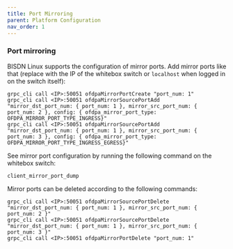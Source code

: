 ```yaml
---
title: Port Mirroring
parent: Platform Configuration
nav_order: 1
---
```


### Port mirroring

BISDN Linux supports the configuration of mirror ports. Add mirror ports like that (replace <IP> with the IP of the whitebox switch or `localhost` when logged in on the switch itself):

```
grpc_cli call <IP>:50051 ofdpaMirrorPortCreate "port_num: 1"
grpc_cli call <IP>:50051 ofdpaMirrorSourcePortAdd "mirror_dst_port_num: { port_num: 1 }, mirror_src_port_num: { port_num: 2 }, config: { ofdpa_mirror_port_type: OFDPA_MIRROR_PORT_TYPE_INGRESS}"
grpc_cli call <IP>:50051 ofdpaMirrorSourcePortAdd "mirror_dst_port_num: { port_num: 1 }, mirror_src_port_num: { port_num: 3 }, config: { ofdpa_mirror_port_type: OFDPA_MIRROR_PORT_TYPE_INGRESS_EGRESS}"
```

See mirror port configuration by running the following command on the whitebox switch:

```
client_mirror_port_dump
```

Mirror ports can be deleted according to the following commands:

```
grpc_cli call <IP>:50051 ofdpaMirrorSourcePortDelete "mirror_dst_port_num: { port_num: 1 }, mirror_src_port_num: { port_num: 2 }"
grpc_cli call <IP>:50051 ofdpaMirrorSourcePortDelete "mirror_dst_port_num: { port_num: 1 }, mirror_src_port_num: { port_num: 3 }"
grpc_cli call <IP>:50051 ofdpaMirrorPortDelete "port_num: 1"
```


